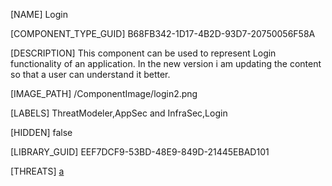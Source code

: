 [NAME]
Login

[COMPONENT_TYPE_GUID]
B68FB342-1D17-4B2D-93D7-20750056F58A

[DESCRIPTION]
This component can be used to represent Login functionality of an application. In the new version i am updating the content so that a user can understand it better.

[IMAGE_PATH]
/ComponentImage/login2.png

[LABELS]
ThreatModeler,AppSec and InfraSec,Login

[HIDDEN]
false

[LIBRARY_GUID]
EEF7DCF9-53BD-48E9-849D-21445EBAD101

[THREATS]
[a](Threats/65F5CF6F-6076-4AB3-A62A-F23E8BDECA9D_en.md)
